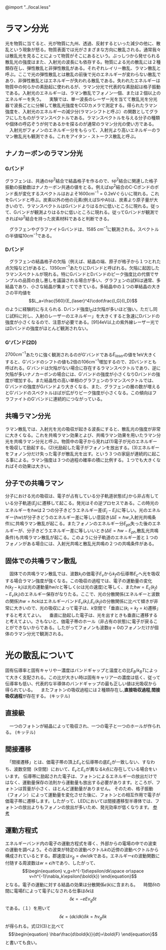 @import "../local.less"

# ラマン分光


光を物質に当てると、光が物質に九州、透過、反射するといった減少の他に、散乱という現象が怒る。物質表面では光がさまざまな方向に散乱される。通常我々は散乱光を見ることによって物質がそこにあるという。ぶっしつから発せられる散乱光の強度はまた、入射光の波長にも依存する。物質による光の散乱には２種類存在し、弾性散乱と非弾性散乱がある。それぞれレイリー散乱、ラマン散乱と呼ぶ。ここで光の弾性散乱とは散乱の前後で光のエネルギーが変わらない散乱であり、非弾性散乱とはエネルギーが失われる散乱である。失われたエネルギーは物質中の何らかの素励起に使われるが、ラマン分光で代表的な素励起は格子振動である。入射光のエネルギーは、ラマン散乱でフォノン一個、または２個以上のエネルギーを失う。
　実験では、単一波長のレーザー光を当てて散乱光を分光器で波長ごとに分解して散乱光強度をCCDカメラで測定する。得られたラマン強度を、入射光のエネルギーの減少分(ラマンシフトと呼ぶ）の関数としてグラフにしたものがラマンスペクトルである。ラマンスペクトルを与える分子の種類や個体の呼応ぞうが何であるかを探るのが通常のラマン分光の使い方である。
　入射光がフォノンのエネルギー分をもらって、入射光より高いエネルギーのラマン散乱光も観測できる。これをアイタン・ストークス散乱と呼ぶ。

## ナノカーボンのラマン分光

### Gバンド

グラフェンは、共通の$\text{sp}^2$結合で結晶格子を作るので、$\text{sp}^2$結合に関連した格子振動の振動数はナノカーボン共通の値をとる。例えば$\text{sp}^2$結合の$\text{C-C}$ボンドのボンド長が変化するスペクトルはおよそ$1600cm^{-1}=0.2\text{eV}$ぐらいに現れる。これをGバンドと呼ぶ。炭素以外の他の元素(例えば$\text{Si}$や$\text{Al}$)は、炭素より原子量が大きいので、ラマンスペクトルはGバンドよりはるかに低いところに現れる。従って、Gバンドが観測よりはるかに低いところに現れる。従ってGバンドが観測できれば$\text{sp}^2$結合を持った炭素材料であると判断できる。

　グラフェンやグラファイトGバンドは、1585 $cm^{-1}$に観測される。スペクトルの半値幅$10\text{cm}^{-1}$である。

### Dバンド
　グラフェンの結晶格子の欠陥（例えば、結晶の端、原子が格子から１つとれた点欠陥など)があると、$\text{1350}cm^{-1}$あたりにDバンドと呼ばれる。欠陥に起因したラマンスペクトルが現れる。特にGバンドとDバンドのピーク強度比の代償でサンプルの品質の良し悪しを議論される場合が多い、グラフェンの試料は通常、多結晶であり、小さな結晶が集まってできている。多結晶中の１つの単結晶の大きさの平均値を
$$L_a=\frac{560}{E_{laser}^4}\cdot\frac{I_G}{I_D}$$
のように経験的に与えられる.
Dバンド強度$I_D$は欠陥が多いほど強い。ただし同じ試料に対し、入射のレーザーのエネルギー」を大きくすると急速にDバンドの強度が小さくなるので、注意が必要である。[91]$4\text{eV}$以上の紫外線レーザー光ではDバンドの強度がほとんど観測されない。

### G'バンド(2D)
 $\text{2700}cm^{-1}$あたりに強く観測されるのがG'バンドである$E_{laser}$の値を$1\text{eV}$大きくすると、G'バンドのシフトの値も2倍の106$\text{cm}^{-1}$増加するので、2Dバンドとも呼ばれる。G'バンドは欠陥がない場合に存在するラマンスペクトルであり、逆に欠陥が多いナノカーボンの場合には、G'バンドの強度が小さくなりDバンドの強度が増加する。また結晶性の高い単相のグラフェンのラマンスペクトルでは、G'バンドの強度がGバンドより大きくなる、また、グラフェンの層の数が増えるとG'バンドのスペクトルはばが広がりピーク強度が小さくなる。この傾向はフラファイトのG'バンドに連続的につながっている。
 
## 共鳴ラマン分光
ラマン散乱では、入射光を光の吸収が起きる波長にすると、散乱光の強度が非常に大きくなる。これを共鳴ラマン効果とよび、共鳴ラマン効果を用いたラマン分光を共鳴ラマン分光と呼ぶ。物質中の電子から見れば(1)電子が光のエネルギーを吸収して励起する。(2)光励起した電子がフォノンを放出する。(3)エネルギーをフォノン分だけ失った電子が散乱光を出す。という３つの家庭が連続的に起こる事による。ラマン強度は３つの過程の確率の積に比例する。１つでも大きくなればその効果は大きい。

## 分子での共鳴ラマン

分子における光の吸収は、電子が占有している分子軌道状態($E_i$)から非占有している分子軌道($E_j$)に遷移して起こる。発光はその逆プロセスである。この時光のエネルギーを$\hbar w$は２つの分子きどうエネルギー差($E_j-E_i$)に等しい。光のエネルギー($\hbar w$)が分子きどうのエネルギー差に等しい意図き($\Delta E=\hbar w$,入射光共鳴条件)に共鳴ラマン散乱が起こる。またフォノンのエネルギー分$E_{ph}$失った後のエネルギーが、分子きどうエネルギー差に等しいいとき($\Delta E=\hbar w -E_{ph}$,散乱光共鳴条件)も共鳴ラマン散乱が起こる。このように分子軌道のエネルギー差と１つのフォノンがある場合には、入射光共鳴と散乱光共鳴の２つの共鳴条件がある。

## 固体での共鳴ラマン散乱

　固体での共鳴ラマン散乱では、波数$k_i$の価電子$E_v$から$k_f$の伝導帯$E_c$へ光を吸収する場合ラマン強度が強くなる。この吸収の過程では、電子の運動量の変化$\hbar(k_f-k_i)$は光の運動量$\hbar w/c$と等しく($c$は光の速度)と等しく、また$\hbar w=E_c(k_f)-E_v(k_i)$のエネルギー保存がなりたる。ここで、光の分散関係(エネルギーと波数の関係)$\hbar w=\hbar c k$はエネルギーバンド$E_v(k_i)$,$E_c(k_f)$の分散関係に比べて傾きが非常に大きいので、光の吸収によって電子は、$k$空間で「垂直に($k_i=k_f=k$)遷移」すると考えてよい。
　垂直に励起した電子は、光を出すときも垂直に遷移すると考えてよい。さもないと、価電子帯のホール（非占有の状態)に電子が戻ることができないからである。したがってフォノンも波数$q=0$のフォノンだけが個体のラマン分光で観測される。

# 光の散乱について

固有伝導率と固有キャリやー濃度はバンドギャップと温度との比$E_B/k_BT$によって大きく支配される。この比が大きい時は固有キャリアーの濃度は低く、従って伝導率も低い、代表的な半導体のバンドギャップの最も正しい値は光吸収から得られている。
　またフォトンの吸収過程には２種類存在し,**直接吸収過程**,**間接吸収過程**が存在する。
(キッテル)
## 直接級
　一つのフォトンが結晶によって吸収され、一つの電子と一つのホールが作られる。
(キッテル)
## 間接遷移
　「間接遷移」とは、価電子帯の頂上$E_v$と伝導帯の底$E_c$が一致しない、すなわち、波数空間（k空間）において、$E_v$と$E_c$が異なる$k$点に存在している場合をいいます。
伝導帯に励起された電子は、フォトンによるエネルギーの放出だけではなく、運動量保存の法則から運動量も放出する必要があります。ところが、フォトンは質量が小さく、ほとんど運動量がありません。
そのため、格子振動（フォノン）によって運動量を変化させた後に、フォトンとの相互作用で電子が価電子帯に遷移します。したがって、LEDにおいては間接遷移型半導体では、フォトンの放出よりもフォノンの放出が多いため、発光効率が低くなります。
[参考](https://engineer-education.com/direct-transition_indirect-gap_semiconductor/)

## 運動方程式

エネルギーバンド内の電子の運動方程式を導く、外部からの電場の中での波束の運動を調べよう。その波束が特定の波動ベクトル$k$の近傍の波動ベクトルから構成されているとする。郡速度は$v_g=dw/dk$である。エネルギー$\epsilon$の波動関数に付随する周波数は$w=\epsilon/\hbar$であり、したがって、
$$\begin{equation}
  v_g=h^{-1}d\epsilon/dk\space or\space v=h^{-1}\nabla_k\epsilon(\bold{k})
\end{equation}$$
となる。電子の運動に対する結晶の効果は分散関係$\epsilon(k)$に含まれる。
　時間$\delta t$の間に電場$E$によって電子になされる仕事は$\delta\epsilon$は
$$\begin{equation}\delta\epsilon=-eEv_g\delta t\end{equation}$$
である。（１）を用いて
$$\begin{equation}
  \delta\epsilon=(d\epsilon/dk)\delta k=\hbar v_g \delta k
\end{equation}$$
が得られる。式(2)(3)と比べて
$$\begin{equation}
  \hbar\frac{d\bold{k}}{dt}=\bold{F}
\end{equation}$$
と書いても良い。